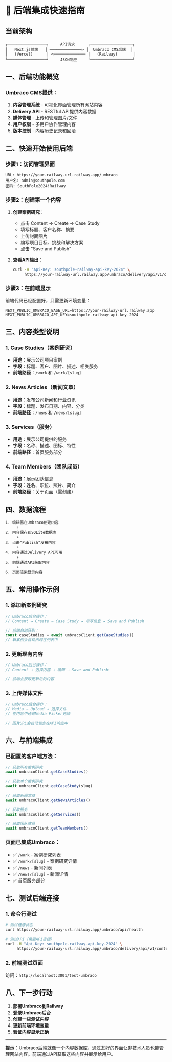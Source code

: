 # 🔗 后端集成快速指南

## 当前架构

```
┌─────────────────┐     API请求      ┌──────────────────┐
│   Next.js前端   │ ──────────────> │  Umbraco CMS后端  │
│   (Vercel)      │ <────────────── │   (Railway)       │
└─────────────────┘     JSON响应     └──────────────────┘
```

## 一、后端功能概览

### Umbraco CMS提供：
1. **内容管理系统** - 可视化界面管理所有网站内容
2. **Delivery API** - RESTful API提供内容数据
3. **媒体管理** - 上传和管理图片/文件
4. **用户权限** - 多用户协作管理内容
5. **版本控制** - 内容历史记录和回滚

## 二、快速开始使用后端

### 步骤1：访问管理界面
```
URL: https://your-railway-url.railway.app/umbraco
用户名: admin@southpole.com
密码: SouthPole2024!Railway
```

### 步骤2：创建第一个内容

1. **创建案例研究**：
   - 点击 Content → Create → Case Study
   - 填写标题、客户名称、摘要
   - 上传封面图片
   - 编写项目目标、挑战和解决方案
   - 点击 "Save and Publish"

2. **查看API输出**：
   ```bash
   curl -H "Api-Key: southpole-railway-api-key-2024" \
        https://your-railway-url.railway.app/umbraco/delivery/api/v1/content?contentType=caseStudy
   ```

### 步骤3：在前端显示

前端代码已经配置好，只需更新环境变量：
```env
NEXT_PUBLIC_UMBRACO_BASE_URL=https://your-railway-url.railway.app
NEXT_PUBLIC_UMBRACO_API_KEY=southpole-railway-api-key-2024
```

## 三、内容类型说明

### 1. Case Studies（案例研究）
- **用途**：展示公司项目案例
- **字段**：标题、客户、图片、描述、相关服务
- **前端路径**：`/work` 和 `/work/[slug]`

### 2. News Articles（新闻文章）
- **用途**：发布公司新闻和行业资讯
- **字段**：标题、发布日期、内容、分类
- **前端路径**：`/news` 和 `/news/[slug]`

### 3. Services（服务）
- **用途**：展示公司提供的服务
- **字段**：名称、描述、图标、特性
- **前端路径**：首页服务部分

### 4. Team Members（团队成员）
- **用途**：展示团队信息
- **字段**：姓名、职位、照片、简介
- **前端路径**：关于页面（需创建）

## 四、数据流程

```
1. 编辑器在Umbraco创建内容
     ↓
2. 内容保存到SQLite数据库
     ↓
3. 点击"Publish"发布内容
     ↓
4. 内容通过Delivery API可用
     ↓
5. 前端通过API获取内容
     ↓
6. 页面渲染显示内容
```

## 五、常用操作示例

### 1. 添加新案例研究
```javascript
// Umbraco后台操作：
// Content → Create → Case Study → 填写信息 → Save and Publish

// 前端自动获取：
const caseStudies = await umbracoClient.getCaseStudies()
// 新案例会自动出现在列表中
```

### 2. 更新现有内容
```javascript
// Umbraco后台操作：
// Content → 选择内容 → 编辑 → Save and Publish

// 前端会获取更新后的内容
```

### 3. 上传媒体文件
```javascript
// Umbraco后台操作：
// Media → Upload → 选择文件
// 在内容中通过Media Picker选择

// 图片URL会自动包含在API响应中
```

## 六、与前端集成

### 已配置的客户端方法：
```typescript
// 获取所有案例研究
await umbracoClient.getCaseStudies()

// 获取单个案例研究
await umbracoClient.getCaseStudy(slug)

// 获取新闻文章
await umbracoClient.getNewsArticles()

// 获取服务
await umbracoClient.getServices()

// 获取团队成员
await umbracoClient.getTeamMembers()
```

### 页面已集成Umbraco：
- ✅ `/work` - 案例研究列表
- ✅ `/work/[slug]` - 案例研究详情
- ✅ `/news` - 新闻列表
- ✅ `/news/[slug]` - 新闻详情
- ✅ 首页服务部分

## 七、测试后端连接

### 1. 命令行测试
```bash
# 测试健康状态
curl https://your-railway-url.railway.app/umbraco/api/health

# 测试API（需要API密钥）
curl -H "Api-Key: southpole-railway-api-key-2024" \
     https://your-railway-url.railway.app/umbraco/delivery/api/v1/content
```

### 2. 前端测试页面
访问：`http://localhost:3001/test-umbraco`

## 八、下一步行动

1. **部署Umbraco到Railway**
2. **登录Umbraco后台**
3. **创建一些测试内容**
4. **更新前端环境变量**
5. **验证内容显示正确**

---

**提示**：Umbraco后端就像一个内容数据库，通过友好的界面让非技术人员也能管理网站内容。前端通过API获取这些内容并展示给用户。